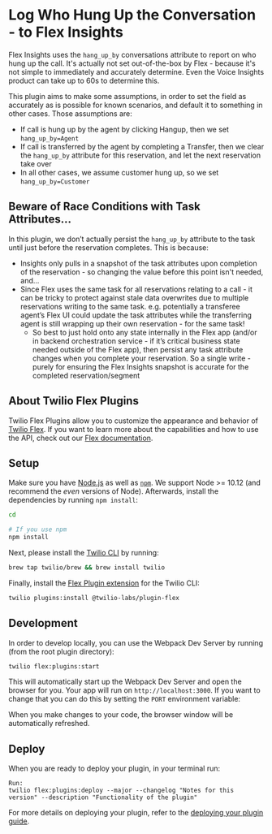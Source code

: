 # Log Who Hung Up the Conversation - to Flex Insights

Flex Insights uses the `hang_up_by` conversations attribute to report on who hung up the call. It's actually not set out-of-the-box by Flex - because it's not simple to immediately and accurately determine. Even the Voice Insights product can take up to 60s to determine this.

This plugin aims to make some assumptions, in order to set the field as accurately as is possible for known scenarios, and default it to something in other cases. Those assumptions are:

* If call is hung up by the agent by clicking Hangup, then we set `hang_up_by=Agent`
* If call is transferred by the agent by completing a Transfer, then we clear the `hang_up_by` attribute for this reservation, and let the next reservation take over
* In all other cases, we assume customer hung up, so we set `hang_up_by=Customer`

## Beware of Race Conditions with Task Attributes...

In this plugin, we don’t actually persist the `hang_up_by` attribute to the task until just before the reservation completes.  This is because:

* Insights only pulls in a snapshot of the task attributes upon completion of the reservation - so changing the value before this point isn't needed, and...
* Since Flex uses the same task for all reservations relating to a call - it can be tricky to protect against stale data overwrites due to multiple reservations writing to the same task. e.g. potentially a transferee agent’s Flex UI could update the task attributes while the transferring agent is still wrapping up their own reservation - for the same task! 
  * So best to just hold onto any state internally in the Flex app (and/or in backend orchestration service - if it’s critical business state needed outside of the Flex app), then persist any task attribute changes when you complete your reservation. So a single write - purely for ensuring the Flex Insights snapshot is accurate for the completed reservation/segment

## About Twilio Flex Plugins

Twilio Flex Plugins allow you to customize the appearance and behavior of [Twilio Flex](https://www.twilio.com/flex). If you want to learn more about the capabilities and how to use the API, check out our [Flex documentation](https://www.twilio.com/docs/flex).

## Setup

Make sure you have [Node.js](https://nodejs.org) as well as [`npm`](https://npmjs.com). We support Node >= 10.12 (and recommend the _even_ versions of Node). Afterwards, install the dependencies by running `npm install`:

```bash
cd 

# If you use npm
npm install
```

Next, please install the [Twilio CLI](https://www.twilio.com/docs/twilio-cli/quickstart) by running:

```bash
brew tap twilio/brew && brew install twilio
```

Finally, install the [Flex Plugin extension](https://github.com/twilio-labs/plugin-flex) for the Twilio CLI:

```bash
twilio plugins:install @twilio-labs/plugin-flex
```

## Development

In order to develop locally, you can use the Webpack Dev Server by running (from the root plugin directory):

```bash
twilio flex:plugins:start
```

This will automatically start up the Webpack Dev Server and open the browser for you. Your app will run on `http://localhost:3000`. If you want to change that you can do this by setting the `PORT` environment variable:

When you make changes to your code, the browser window will be automatically refreshed.

## Deploy

When you are ready to deploy your plugin, in your terminal run:
```
Run: 
twilio flex:plugins:deploy --major --changelog "Notes for this version" --description "Functionality of the plugin"
```
For more details on deploying your plugin, refer to the [deploying your plugin guide](https://www.twilio.com/docs/flex/plugins#deploying-your-plugin).



